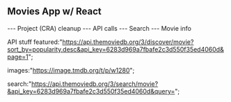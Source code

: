 
## Movies App w/ React



---         Project (CRA) cleanup
---         API calls
---         Search
---         Movie info



API stuff
featured:"https://api.themoviedb.org/3/discover/movie?sort_by=popularity.desc&api_key=6283d969a7fbafe2c3d550f35ed4060d&page=1";


images:"https://image.tmdb.org/t/p/w1280";

search:"https://api.themoviedb.org/3/search/movie?&api_key=6283d969a7fbafe2c3d550f35ed4060d&query=";

